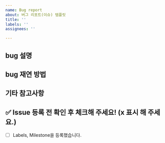 ```yaml
---
name: Bug report
about: 버그 리포트(이슈) 템플릿
title: ''
labels: ''
assignees: ''

---
```


<!-- 버그 리포트 이슈 제목입니다. -->
<!-- [BUG] 버그를_한_줄로_요약해서_작성 -->

## bug 설명

<!-- 사진이 있다면 함께 첨부해 주세요 -->

## bug 재연 방법

## 기타 참고사항

<!-- 없다면 적지 않으셔도 됩니다. -->

## ✅ Issue 등록 전 확인 후 체크해 주세요! (x 표시 해 주세요.)

- [ ] Labels, Milestone을 등록했습니다.
